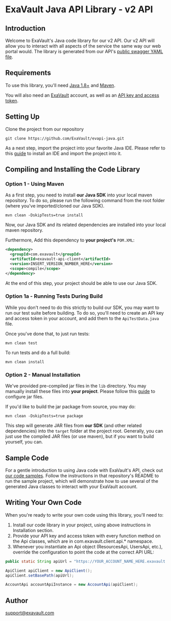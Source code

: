 # ExaVault Java API Library - v2 API

## Introduction
Welcome to ExaVault's Java code library for our v2 API. Our v2 API will allow you to interact with all aspects of the service the same way our web portal would. The library is generated from our API's [public swagger YAML file](https://www.exavault.com/api/docs/evapi_2.0_public.yaml).

## Requirements

To use this library, you'll need [Java 1.8+](https://www.java.com/en/download/help/download_options.xml) and [Maven](https://howtodoinjava.com/maven/how-to-install-maven-on-windows/).

You will also need an [ExaVault](https://www.exavault.com/) account, as well as an [API key and access token](https://www.exavault.com/developer/api-docs/#section/Obtaining-Your-API-Key-and-Access-Token).

## Setting Up

Clone the project from our repository 

```shell
git clone https://github.com/ExaVault/evapi-java.git
```

As a next step, import the project into your favorite Java IDE. Please refer to this [guide](https://github.com/ExaVault/evapi-java-samples/blob/main/README.md#running-your-first-sample) to install an IDE and import the project into it.


## Compiling and Installing the Code Library

### Option 1 - Using Maven

As a first step, you need to install **our Java SDK** into your local maven repository. To do so, please run the following command from the root folder (where you've imported/cloned our Java SDK).

```shell
mvn clean -DskipTests=true install
```

Now, our Java SDK and its related dependencies are installed into your local maven repository.

Furthermore, Add this dependency to **your project's** `POM.XML`:

```xml
<dependency>
  <groupId>com.exavault</groupId>
  <artifactId>exavault-api-client</artifactId>
  <version>INSERT_VERSION_NUMBER_HERE</version>
  <scope>compile</scope>
</dependency>
```

At the end of this step, your project should be able to use our Java SDK.

### Option 1a - Running Tests During Build

While you don't need to do this strictly to build our SDK, you may want to run our test suite before building. To do so, you'll need to create an API key and access token in your account, and add them to the ``ApiTestData.java`` file. 

Once you've done that, to just run tests:

```shell
mvn clean test
```

To run tests and do a full build:

```shell
mvn clean install
```

### Option 2 - Manual Installation

We've provided pre-compiled jar files in the `lib` directory. You may manually install these files into **your project**. Please follow this [guide](https://github.com/ExaVault/evapi-java-samples/blob/main/README.md#running-your-first-sample) to configure jar files.

If you'd like to build the jar package from source, you may do:

```shell
mvn clean -DskipTests=true package
```
This step will generate JAR files from **our SDK** (and other related dependencies) into the `target` folder at the project root. Generally, you can just use the compiled JAR files (or use maven), but if you want to build yourself, you can. 

## Sample Code

For a gentle introduction to using Java code with ExaVault's API, check out [our code samples](https://github.com/ExaVault/evapi-java-samples). Follow the instructions in that repository's README to run the sample project, which will demonstrate how to use several of the generated Java classes to interact with your ExaVault account.

## Writing Your Own Code

When you're ready to write your own code using this library, you'll need to:

1. Install our code library in your project, using above instructions in Installation section.
2. Provide your API key and access token with every function method on the Api classes, which are in com.exavault.client.api.* namespace.
3. Whenever you instantiate an Api object (ResourcesApi, UsersApi, etc.), override the configuration to point the code at the correct API URL:

```java
public static String apiUrl = "https://YOUR_ACCOUNT_NAME_HERE.exavault.com/api/v2/";

ApiClient apiClient = new ApiClient();
apiClient.setBasePath(apiUrl); 

AccountApi accountApiInstance = new AccountApi(apiClient);
```

## Author

support@exavault.com
